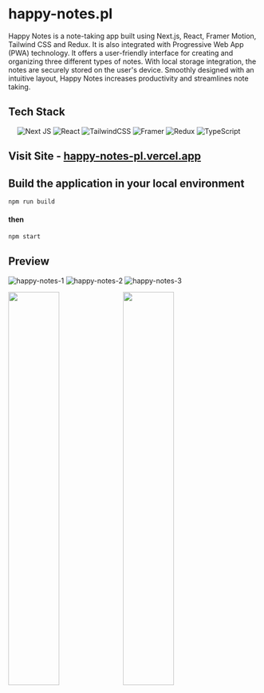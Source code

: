 # happy-notes.pl #

Happy Notes is a note-taking app built using Next.js, React, Framer Motion, Tailwind CSS and Redux. It is also integrated with Progressive Web App (PWA) technology. It offers a user-friendly interface for creating and organizing three different types of notes. With local storage integration, the notes are securely stored on the user's device. Smoothly designed with an intuitive layout, Happy Notes increases productivity and streamlines note taking.


## Tech Stack ##

&emsp; ![Next JS](https://img.shields.io/badge/Next-black?style=for-the-badge&logo=next.js&logoColor=white)  ![React](https://img.shields.io/badge/react-%2320232a.svg?style=for-the-badge&logo=react&logoColor=%2361DAFB) ![TailwindCSS](https://img.shields.io/badge/tailwindcss-%2338B2AC.svg?style=for-the-badge&logo=tailwind-css&logoColor=white) ![Framer](https://img.shields.io/badge/Framer-black?style=for-the-badge&logo=framer&logoColor=blue) ![Redux](https://img.shields.io/badge/redux-%23593d88.svg?style=for-the-badge&logo=redux&logoColor=white) ![TypeScript](https://img.shields.io/badge/typescript-%23007ACC.svg?style=for-the-badge&logo=typescript&logoColor=white) 

## Visit Site - [happy-notes-pl.vercel.app](https://happy-notes-pl.vercel.app/)


 ## Build the application in your local environment  ##
 
 ```bash
npm run build
```
#### then ####
 ```bash
npm start
```

 ## Preview ##
![happy-notes-1](https://github.com/JayCodeGitHub/happy-notes.pl/assets/66550003/aa376a2f-8393-48a3-80f4-ef0c56e3d18c)
![happy-notes-2](https://github.com/JayCodeGitHub/happy-notes.pl/assets/66550003/c7435831-510d-45d9-a3f2-370a2944d50b)
![happy-notes-3](https://github.com/JayCodeGitHub/happy-notes.pl/assets/66550003/13cd027d-2eb8-4068-9e63-15ad02d0911c)

<img align="left" width="45%" src="https://user-images.githubusercontent.com/66550003/244737362-e7bd8fa8-c052-4d97-870e-fd03c983a72a.jpg"/>
<img align="left" width="45%" src="https://user-images.githubusercontent.com/66550003/244737374-ff5ba05e-2a9c-49f1-a4ad-54dfca4ea853.jpg"/>

